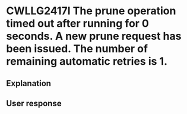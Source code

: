 # CWLLG2417I The prune operation timed out after running for 0 seconds. A new prune request has been issued. The number of remaining automatic retries is 1.

## Explanation

## User response